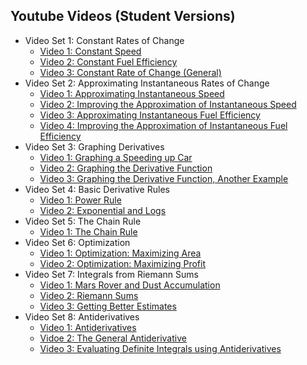 ## Youtube Videos (Student Versions)
  - Video Set 1: Constant Rates of Change
    - [Video 1: Constant Speed](https://youtu.be/2WMTfhhgVyM)
    - [Video 2: Constant Fuel Efficiency](https://youtu.be/nAsB_lLY8Jw)
    - [Video 3: Constant Rate of Change (General)](https://youtu.be/8A6wMrvauRA)
  - Video Set 2: Approximating Instantaneous Rates of Change
    - [Video 1: Approximating Instantaneous Speed](https://youtu.be/VyoM3PAP9No)
    - [Video 2: Improving the Approximation of Instantaneous Speed](https://youtu.be/llFreYa35wY)
    - [Video 3: Approximating Instantaneous Fuel Efficiency](https://youtu.be/TSF2wWIjFvA)
    - [Video 4: Improving the Approximation of Instantaneous Fuel Efficiency](https://youtu.be/Y_sodV953fE)
  - Video Set 3: Graphing Derivatives
    - [Video 1: Graphing a Speeding up Car](https://www.youtube.com/watch?v=uHY0B3iPHjU)
    - [Video 2: Graphing the Derivative Function](https://www.youtube.com/watch?v=n-3KsId0Km0)
    - [Video 3: Graphing the Derivative Function, Another Example](https://www.youtube.com/watch?v=ZbeQ2qtTRNo)
  - Video Set 4: Basic Derivative Rules
    - [Video 1: Power Rule](https://www.youtube.com/watch?v=ZVkWzLIk9cw)
    - [Video 2: Exponential and Logs](https://www.youtube.com/watch?v=ZeW4rltctg4)
  - Video Set 5: The Chain Rule
    - [Video 1: The Chain Rule](https://www.youtube.com/watch?v=HBq68-ptX78)
  - Video Set 6: Optimization
    - [Video 1: Optimization: Maximizing Area](https://www.youtube.com/watch?v=U4xUxJgMeMg)
    - [Video 2: Optimization: Maximizing Profit](https://www.youtube.com/watch?v=flMzvtv3mXs)
  - Video Set 7: Integrals from Riemann Sums
    - [Video 1: Mars Rover and Dust Accumulation](https://www.youtube.com/watch?v=Zsos8uqqZl8)
    - [Video 2: Riemann Sums](https://www.youtube.com/watch?v=0DiuulP2p8c)
    - [Video 3: Getting Better Estimates](https://www.youtube.com/watch?v=LCvSf1oO--8)
  - Video Set 8: Antiderivatives
    - [Video 1: Antiderivatives](https://www.youtube.com/watch?v=VBALr2ggcR0)
    - [Vidoe 2: The General Antiderivative](https://www.youtube.com/watch?v=Up7dxYfTYVE)
    - [Video 3: Evaluating Definite Integrals using Antiderivatives](https://www.youtube.com/watch?v=0amPPufnuok)